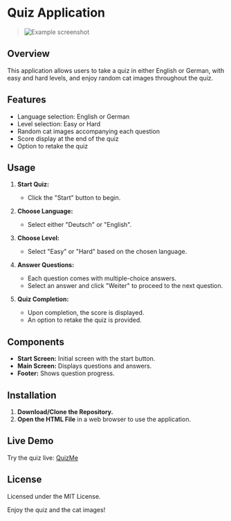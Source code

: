 # Quiz Application

> ![Example screenshot](./src/assets/img/Preview-QuizMe.png)

## Overview
This application allows users to take a quiz in either English or German, with easy and hard levels, and enjoy random cat images throughout the quiz.

## Features
- Language selection: English or German
- Level selection: Easy or Hard
- Random cat images accompanying each question
- Score display at the end of the quiz
- Option to retake the quiz

## Usage
1. **Start Quiz:**
   - Click the "Start" button to begin.

2. **Choose Language:**
   - Select either "Deutsch" or "English".

3. **Choose Level:**
   - Select "Easy" or "Hard" based on the chosen language.

4. **Answer Questions:**
   - Each question comes with multiple-choice answers.
   - Select an answer and click "Weiter" to proceed to the next question.

5. **Quiz Completion:**
   - Upon completion, the score is displayed.
   - An option to retake the quiz is provided.

## Components
- **Start Screen:** Initial screen with the start button.
- **Main Screen:** Displays questions and answers.
- **Footer:** Shows question progress.

## Installation
1. **Download/Clone the Repository.**
2. **Open the HTML File** in a web browser to use the application.

## Live Demo
Try the quiz live: [QuizMe](https://lisayl1688.github.io/QuizMe/)

## License
Licensed under the MIT License.

Enjoy the quiz and the cat images!
